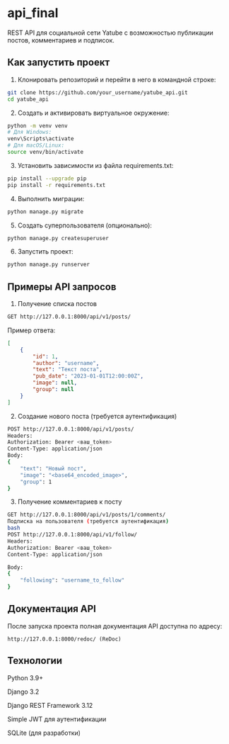 # api_final

REST API для социальной сети Yatube с возможностью публикации постов, комментариев и подписок.

## Как запустить проект

1. Клонировать репозиторий и перейти в него в командной строке:

```bash
git clone https://github.com/your_username/yatube_api.git
cd yatube_api
```

2. Создать и активировать виртуальное окружение:

```bash
python -m venv venv
# Для Windows:
venv\Scripts\activate
# Для macOS/Linux:
source venv/bin/activate
```
3. Установить зависимости из файла requirements.txt:

```bash
pip install --upgrade pip
pip install -r requirements.txt
```
4. Выполнить миграции:
```bash
python manage.py migrate
```
5. Создать суперпользователя (опционально):

```bash
python manage.py createsuperuser
```
6. Запустить проект:
```bash
python manage.py runserver
```

## Примеры API запросов
1. Получение списка постов
```bash
GET http://127.0.0.1:8000/api/v1/posts/
```
Пример ответа:

```json
[
    {
        "id": 1,
        "author": "username",
        "text": "Текст поста",
        "pub_date": "2023-01-01T12:00:00Z",
        "image": null,
        "group": null
    }
]
```
2. Создание нового поста (требуется аутентификация)
```bash
POST http://127.0.0.1:8000/api/v1/posts/
Headers:
Authorization: Bearer <ваш_token>
Content-Type: application/json
Body:
{
    "text": "Новый пост",
    "image": "<base64_encoded_image>",
    "group": 1
}
```
3. Получение комментариев к посту
```bash
GET http://127.0.0.1:8000/api/v1/posts/1/comments/
Подписка на пользователя (требуется аутентификация)
bash
POST http://127.0.0.1:8000/api/v1/follow/
Headers:
Authorization: Bearer <ваш_token>
Content-Type: application/json

Body:
{
    "following": "username_to_follow"
}
```
## Документация API
После запуска проекта полная документация API доступна по адресу:
```link
http://127.0.0.1:8000/redoc/ (ReDoc)
```

## Технологии
Python 3.9+

Django 3.2

Django REST Framework 3.12

Simple JWT для аутентификации

SQLite (для разработки)